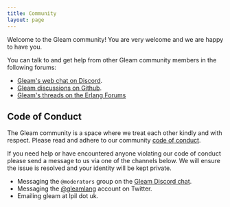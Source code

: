 ```yaml
---
title: Community
layout: page
---
```


Welcome to the Gleam community! You are very welcome and we are happy to have
you.

You can talk to and get help from other Gleam community members in the
following forums:

- [Gleam's web chat on Discord][2].
- [Gleam discussions on Github][3].
- [Gleam's threads on the Erlang Forums][4]


## Code of Conduct

The Gleam community is a space where we treat each other kindly and with
respect. Please read and adhere to our community [code of conduct][1].

If you need help or have encountered anyone violating our code of conduct
please send a message to us via one of the channels below. We will ensure the
issue is resolved and your identity will be kept private.

- Messaging the `@moderators` group on the [Gleam Discord chat][2].
- Messaging the [@gleamlang][5] account on Twitter.
- Emailing gleam at lpil dot uk.

[1]: https://github.com/gleam-lang/gleam/blob/main/CODE_OF_CONDUCT.md
[2]: https://discord.gg/Fm8Pwmy
[3]: https://github.com/gleam-lang/gleam/discussions
[4]: https://erlangforums.com/gleam
[5]: https://twitter.com/gleamlang
